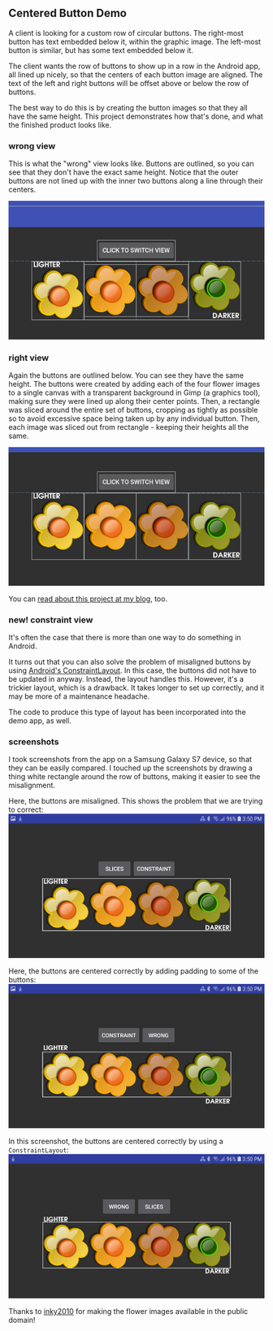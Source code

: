 ## Centered Button Demo ##

A client is looking for a custom row of circular buttons. The right-most button has text embedded below it, within the graphic image. The left-most button is similar, but has some text embedded below it.

The client wants the row of buttons to show up in a row in the Android app, all lined up nicely, so that the centers of each button image are aligned. The text of the left and right buttons will be offset above or below the row of buttons.

The best way to do this is by creating the button images so that they all have the same height. This project demonstrates how that's done, and what the finished product looks like.

### wrong view ###

This is what the "wrong" view looks like. Buttons are outlined, so you can see that they don't have the exact same height. Notice that the outer buttons are not lined up with the inner two buttons along a line through their centers.

![buttons not centered](https://raw.githubusercontent.com/mdoery/android-centered-buttons-demo/master/wrong-buttons-not-centered.png)


### right view ###

Again the buttons are outlined below. You can see they have the same height. The buttons were created by adding each of the four flower images to a single canvas with a transparent background in Gimp (a graphics tool), making sure they were lined up along their center points. Then, a rectangle was sliced around the entire set of buttons, cropping as tightly as possible so to avoid excessive space being taken up by any individual button. Then, each image was sliced out from rectangle - keeping their heights all the same.

![buttons are centered](https://raw.githubusercontent.com/mdoery/android-centered-buttons-demo/master/right-buttons-centered.png)

You can [read about this project at my blog](http://mdoery.com/blog/2018/09/20/centered-radio-buttons-android/), too.

### new! constraint view ###

It's often the case that there is more than one way to do something in Android.

It turns out that you can also solve the problem of misaligned buttons by using [Android's ConstraintLayout](https://developer.android.com/training/constraint-layout/). In this case, the buttons did not have to be updated in anyway. Instead, the layout handles this. However, it's a trickier layout, which is a drawback. It takes longer to set up correctly, and it may be more of a maintenance headache.

The code to produce this type of layout has been incorporated into the demo app, as well.

### screenshots ###

I took screenshots from the app on a Samsung Galaxy S7 device, so that they can be easily compared. I touched up the screenshots by drawing a thing white rectangle around the row of buttons, making it easier to see the misalignment.

Here, the buttons are misaligned. This shows the problem that we are trying to correct:
![buttons are wrong](https://raw.githubusercontent.com/mdoery/android-centered-buttons-demo/master/wrong-layout-screenshot.jpg)

Here, the buttons are centered correctly by adding padding to some of the buttons:
![buttons are centered](https://raw.githubusercontent.com/mdoery/android-centered-buttons-demo/master/right-layout-screenshot.jpg)

In this screenshot, the buttons are centered correctly by using a ``ConstraintLayout``:
![buttons are centered using ConstraintLayout](https://raw.githubusercontent.com/mdoery/android-centered-buttons-demo/master/constraint-layout-screenshot.jpg)

Thanks to [inky2010](https://openclipart.org/user-cliparts/inky2010?page=7) for making the flower images available in the public domain!